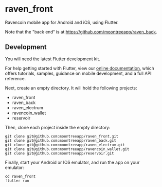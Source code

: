 # raven_front

Ravencoin mobile app for Android and iOS, using Flutter.

Note that the "back end" is at https://github.com/moontreeapp/raven_back.

## Development

You will need the latest Flutter development kit.

For help getting started with Flutter, view our 
[online documentation](https://flutter.dev/docs), which offers tutorials, 
samples, guidance on mobile development, and a full API reference.

Next, create an empty directory. It will hold the following projects:

- raven_front
- raven_back
- raven_electrum
- ravencoin_wallet
- reservoir

Then, clone each project inside the empty directory:

```
git clone git@github.com:moontreeapp/raven_front.git
git clone git@github.com:moontreeapp/raven_back.git
git clone git@github.com:moontreeapp/raven_electrum.git
git clone git@github.com:moontreeapp/ravencoin_wallet.git
git clone git@github.com:moontreeapp/reservoir.git
```

Finally, start your Android or IOS emulator, and run the app on your emulator:

```
cd raven_front
flutter run
```

